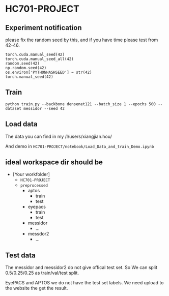 # HC701-PROJECT

## Experiment notification
please fix the random seed by this, and if you have time please test from 42-46.
```
torch.cuda.manual_seed(42)
torch.cuda.manual_seed_all(42)
random.seed(42)
np.random.seed(42)
os.environ['PYTHONHASHSEED'] = str(42)
torch.manual_seed(42)
```

## Train

`python train.py --backbone densenet121 --batch_size 1 --epochs 500 --dataset messidor --seed 42`

## Load data
The data you can find in my /l/users/xiangjian.hou/

And demo in `HC701-PROJECT/notebook/Load_Data_and_train_Demo.ipynb`

## ideal workspace dir should be
- [Your workfolder]
    - `HC701-PROJECT`
    - `preprocessed`
        - aptos
            - train
            - test
        - eyepacs
            - train
            - test
        - messidor
            - ...
        - messdor2
            - ...

## Test data

The messidor and messidor2 do not give offical test set. So We can split 0.5/0.25/0.25 as train/val/test split.

EyePACS and APTOS we do not have the test set labels. We need upload to the website the get the result.
